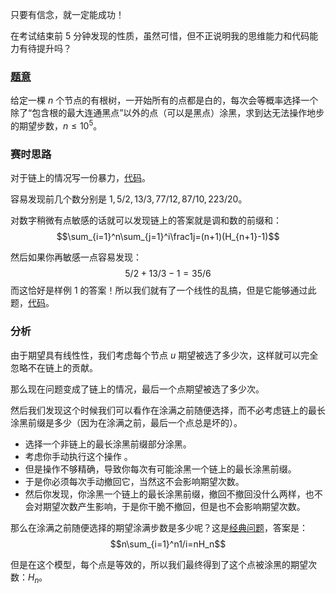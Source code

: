 只要有信念，就一定能成功！

在考试结束前 5 分钟发现的性质，虽然可惜，但不正说明我的思维能力和代码能力有待提升吗？

### [题意](https://atcoder.jp/contests/arc150/tasks/arc150_d)
给定一棵 $n$ 个节点的有根树，一开始所有的点都是白的，每次会等概率选择一个除了“包含根的最大连通黑点”以外的点（可以是黑点）涂黑，求到达无法操作地步的期望步数，$n\le 10^5$。

### 赛时思路
对于链上的情况写一份暴力，[代码](https://www.luogu.com.cn/paste/pruxyy3f)。

容易发现前几个数分别是 $1,5/2,13/3,77/12,87/10,223/20$。

对数字稍微有点敏感的话就可以发现链上的答案就是调和数的前缀和：
$$\sum_{i=1}^n\sum_{j=1}^i\frac1j=(n+1)(H_{n+1}-1)$$

然后如果你再敏感一点容易发现：
$$5/2+13/3-1=35/6$$
 而这恰好是样例 $1$ 的答案！所以我们就有了一个线性的乱搞，但是它能够通过此题，[代码](https://www.luogu.com.cn/paste/ub3btd3q)。
 
### 分析
由于期望具有线性性，我们考虑每个节点 $u$ 期望被选了多少次，这样就可以完全忽略不在链上的贡献。

那么现在问题变成了链上的情况，最后一个点期望被选了多少次。

然后我们发现这个时候我们可以看作在涂满之前随便选择，而不必考虑链上的最长涂黑前缀是多少（因为在涂满之前，最后一个点总是坏的）。
- 选择一个非链上的最长涂黑前缀部分涂黑。
- 考虑你手动执行这个操作 。
- 但是操作不够精确，导致你每次有可能涂黑一个链上的最长涂黑前缀。
- 于是你必须每次手动撤回它，当然这不会影响期望次数。
- 然后你发现，你涂黑一个链上的最长涂黑前缀，撤回不撤回没什么两样，也不会对期望次数产生影响，于是你干脆不撤回，但是也不会影响期望次数。

那么在涂满之前随便选择的期望涂满步数是多少呢？这是[经典问题](https://www.luogu.com.cn/problem/SP1026)，答案是：
$$n\sum_{i=1}^n1/i=nH_n$$

但是在这个模型，每个点是等效的，所以我们最终得到了这个点被涂黑的期望次数：$H_n$。